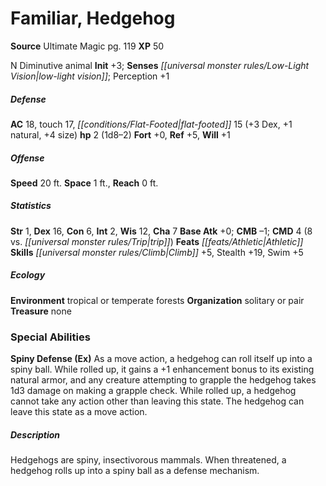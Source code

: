 ﻿---
cssclass: [monsters]
title1: Familiar, Hedgehog
title2: Hedgehog
CR: 1/8
sources:
- name: Ultimate Magic
  page: 119
  link: http://paizo.com/pathfinderRPG/v5748btpy8k8r
XP: 50
alignment: N
size: Diminutive
type: animal
initiative:
  bonus: 3
senses:
  low-light vision: true
AC:
  AC: 18
  touch: 17
  flat_footed: 15
  components:
    dex: 3
    natural: 1
    size: 4
HP:
  HP: 2
  long: 1d8-2
saves:
  fort: 0
  ref: 5
  will: 1
speeds:
  base: 20
attacks: {}
space: 1
reach: 0
ability_scores:
  STR: 1
  DEX: 16
  CON: 6
  INT: 2
  WIS: 12
  CHA: 7
BAB: 0
CMB: -1
CMD: 4
CMD_other: 8 vs. trip
feats:
- name: Athletic
skills:
  Climb: 5
  Stealth: 19
  Swim: 5
  Perception: 1
ecology:
  environment: tropical or temperate forests
  organization: solitary or pair
  treasure_type: none
special_abilities:
  Spiny Defense (Ex): As a move action, a hedgehog can roll itself up into a spiny
    ball. While rolled up, it gains a +1 enhancement bonus to its existing natural
    armor, and any creature attempting to grapple the hedgehog takes 1d3 damage on
    making a grapple check. While rolled up, a hedgehog cannot take any action other
    than leaving this state. The hedgehog can leave this state as a move action.
desc_long: Hedgehogs are spiny, insectivorous mammals. When threatened, a hedgehog
  rolls up into a spiny ball as a defense mechanism.

---

# Familiar, Hedgehog

**Source** Ultimate Magic pg. 119
**XP** 50

N Diminutive animal 
**Init** +3; **Senses** _[[universal monster rules/Low-Light Vision|low-light vision]]_; Perception +1

##### Defense

**AC** 18, touch 17, _[[conditions/Flat-Footed|flat-footed]]_ 15 (+3 Dex, +1 natural, +4 size)
**hp** 2 (1d8–2)
**Fort** +0, **Ref** +5, **Will** +1

##### Offense
**Speed** 20 ft.
**Space** 1 ft., **Reach** 0 ft.

##### Statistics
**Str** 1, **Dex** 16, **Con** 6, **Int** 2, **Wis** 12, **Cha** 7
**Base Atk** +0; **CMB** –1; **CMD** 4 (8 vs. _[[universal monster rules/Trip|trip]]_)
**Feats** _[[feats/Athletic|Athletic]]_
**Skills** _[[universal monster rules/Climb|Climb]]_ +5, Stealth +19, Swim +5

##### Ecology

**Environment** tropical or temperate forests
**Organization** solitary or pair
**Treasure** none

### Special Abilities
**Spiny Defense (Ex)** As a move action, a hedgehog can roll itself up into a spiny ball. While rolled up, it gains a +1 enhancement bonus to its existing natural armor, and any creature attempting to grapple the hedgehog takes 1d3 damage on making a grapple check. While rolled up, a hedgehog cannot take any action other than leaving this state. The hedgehog can leave this state as a move action.

##### Description

Hedgehogs are spiny, insectivorous mammals. When threatened, a hedgehog rolls up into a spiny ball as a defense mechanism.